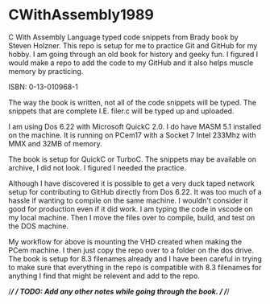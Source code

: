 # CWithAssembly1989
C With Assembly Language typed code snippets from Brady book by Steven Holzner.
This repo is setup for me to practice Git and GitHub for my hobby. I am
going through an old book for history and geeky fun. I figured I would make
a repo to add the code to my GitHub and it also helps muscle memory by
practicing. 

ISBN: 0-13-010968-1

The way the book is written, not all of the code snippets will be typed.
The snippets that are complete I.E. filer.c will be typed up and uploaded. 

I am using Dos 6.22 with Microsoft QuickC 2.0. I do have MASM 5.1
installed on the machine. It is running on PCem17 with a Socket 7
Intel 233Mhz with MMX and 32MB of memory. 

The book is setup for QuickC or TurboC.
The snippets may be available on archive, I did not look. I figured
I needed the practice.

Although I have discovered it is possible to get a very duck taped network
setup for contributing to GitHub directly from Dos 6.22. It was too much of
a hassle if wanting to compile on the same machine. I wouldn't consider it
good for production even if it did work. I am typing the code in vscode
on my local machine. Then I move the files over to compile, build, and test
on the DOS machine.

My workflow for above is mounting the VHD created when making the PCem
machine. I then just copy the repo over to a folder on the dos drive. 
The book is setup for 8.3 filenames already and I have been careful in
trying to make sure that everything in the repo is compatible with 8.3
filenames for anything I find that might be relevent and add to the repo.

/******************************************************************************/
/* TODO: Add any other notes while going through the book.                    */
/******************************************************************************/

